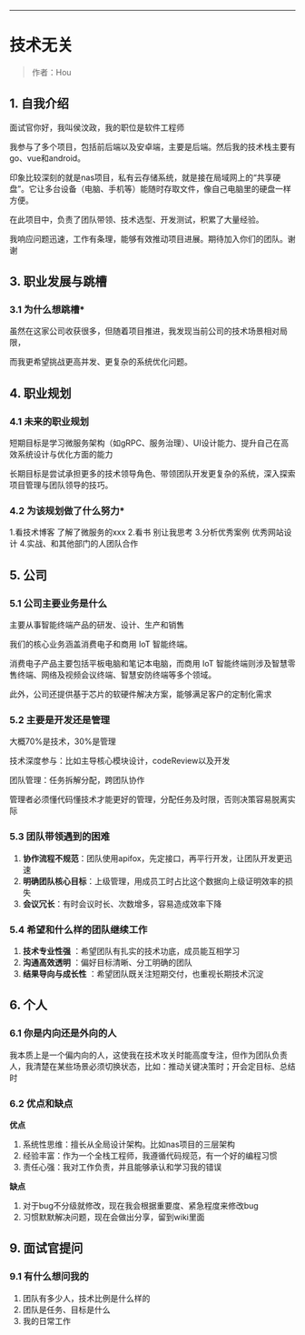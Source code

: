 ------

# 技术无关

> 作者：Hou

## 1. 自我介绍

面试官你好，我叫侯汶政，我的职位是软件工程师

我参与了多个项目，包括前后端以及安卓端，主要是后端。然后我的技术栈主要有go、vue和android。

印象比较深刻的就是nas项目，私有云存储系统，就是接在局域网上的“共享硬盘”。它让多台设备（电脑、手机等）能随时存取文件，像自己电脑里的硬盘一样方便。

在此项目中，负责了团队带领、技术选型、开发测试，积累了大量经验。

我响应问题迅速，工作有条理，能够有效推动项目进展。期待加入你们的团队。谢谢

## 3. 职业发展与跳槽

### 3.1 为什么想跳槽*

虽然在这家公司收获很多，但随着项目推进，我发现当前公司的技术场景相对局限，

而我更希望挑战更高并发、更复杂的系统优化问题。

## 4. 职业规划

### 4.1 未来的职业规划

短期目标是学习微服务架构（如gRPC、服务治理）、UI设计能力、提升自己在高效系统设计与优化方面的能力

长期目标是尝试承担更多的技术领导角色、带领团队开发更复杂的系统，深入探索项目管理与团队领导的技巧。

### 4.2 为该规划做了什么努力*

1.看技术博客
  了解了微服务的xxx
2.看书
  别让我思考
3.分析优秀案例
  优秀网站设计
4.实战、和其他部门的人团队合作

## 5. 公司

### 5.1 公司主要业务是什么

主要从事智能终端产品的研发、设计、生产和销售

我们的核心业务涵盖消费电子和商用 IoT 智能终端。

消费电子产品主要包括平板电脑和笔记本电脑，而商用 IoT 智能终端则涉及智慧零售终端、网络及视频会议终端、智慧安防终端等多个领域。

此外，公司还提供基于芯片的软硬件解决方案，能够满足客户的定制化需求

### 5.2 主要是开发还是管理

大概70%是技术，30%是管理

技术深度参与：比如主导核心模块设计，codeReview以及开发

团队管理：任务拆解分配，跨团队协作

管理者必须懂代码懂技术才能更好的管理，分配任务及时限，否则决策容易脱离实际

### 5.3 团队带领遇到的困难

1. **协作流程不规范**：团队使用apifox，先定接口，再平行开发，让团队开发更迅速
2. **明确团队核心目标**：上级管理，用成员工时占比这个数据向上级证明效率的损失
3. **会议冗长**：有时会议时长、次数增多，容易造成效率下降

### 5.4 希望和什么样的团队继续工作

1. **技术专业性强** ：希望团队有扎实的技术功底，成员能互相学习
2. **沟通高效透明** ：偏好目标清晰、分工明确的团队
3. **结果导向与成长性** ：希望团队既关注短期交付，也重视长期技术沉淀

## 6. 个人

### 6.1 你是内向还是外向的人

我本质上是一个偏内向的人，这使我在技术攻关时能高度专注，但作为团队负责人，我清楚在某些场景必须切换状态，比如：推动关键决策时；开会定目标、总结时

### 6.2 优点和缺点

**优点**  
1. 系统性思维：擅长从全局设计架构。比如nas项目的三层架构
2. 经验丰富：作为一个全栈工程师，我遵循代码规范，有一个好的编程习惯
3. 责任心强：我对工作负责，并且能够承认和学习我的错误

**缺点**  
1. 对于bug不分级就修改，现在我会根据重要度、紧急程度来修改bug
2. 习惯默默解决问题，现在会做出分享，留到wiki里面

## 9. 面试官提问

### 9.1 有什么想问我的

1. 团队有多少人，技术比例是什么样的
2. 团队是任务、目标是什么
3. 我的日常工作

